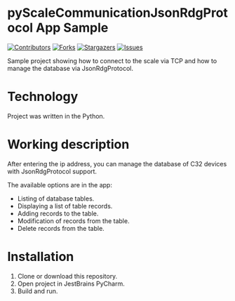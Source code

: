 # pyScaleCommunicationJsonRdgProtocol App Sample
[![Contributors][contributors-shield]][contributors-url]
[![Forks][forks-shield]][forks-url]
[![Stargazers][stars-shield]][stars-url]
[![Issues][issues-shield]][issues-url]

Sample project showing how to connect to the scale via TCP and how to manage the database via JsonRdgProtocol.


# Technology
Project was written in the Python.

# Working description
After entering the ip address, you can manage the database of C32 devices with JsonRdgProtocol support.

The available options are in the app:

* Listing of database tables.
* Displaying a list of table records.
* Adding records to the table.
* Modification of records from the table.
* Delete records from the table.

# Installation
1. Clone or download this repository.
2. Open project in JestBrains PyCharm.
3. Build and run.

[contributors-shield]: https://img.shields.io/github/contributors/Radwag/pyScaleCommunicationJsonProtocol.svg?style=for-the-badge
[contributors-url]: https://github.com/Radwag/pyScaleCommunicationJsonProtocol/contributors
[forks-shield]: https://img.shields.io/github/forks/Radwag/pyScaleCommunicationJsonProtocol.svg?style=for-the-badge
[forks-url]: https://github.com/Radwag/pyScaleCommunicationJsonProtocol/network/members
[stars-shield]: https://img.shields.io/github/stars/Radwag/pyScaleCommunicationJsonProtocol.svg?style=for-the-badge
[stars-url]: https://github.com/Radwag/pyScaleCommunicationJsonProtocol/stargazers
[issues-shield]: https://img.shields.io/github/issues/Radwag/pyScaleCommunicationJsonProtocol.svg?style=for-the-badge
[issues-url]: https://github.com/Radwag/pyScaleCommunicationJsonProtocol/issues
